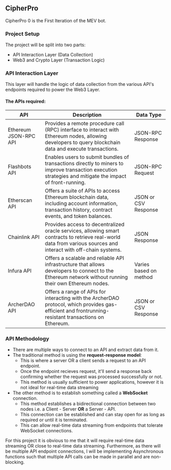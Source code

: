 ## CipherPro
CipherPro 0 is the First Iteration of the MEV bot.

### Project Setup
The project will be split into two parts:

- API Interaction Layer (Data Collection)
- Web3 and Crypto Layer (Transaction Logic)

### API Interaction Layer

This layer will handle the logic of data collection from the various API's endpoints required to power the Web3 Layer.

#### The APIs required:

| API                     | Description                                                                                                                                     | Data Type              |
|-------------------------|-------------------------------------------------------------------------------------------------------------------------------------------------|------------------------|
| Ethereum JSON-RPC API   | Provides a remote procedure call (RPC) interface to interact with Ethereum nodes, allowing developers to query blockchain data and execute transactions. | JSON-RPC Response      |
| Flashbots API           | Enables users to submit bundles of transactions directly to miners to improve transaction execution strategies and mitigate the impact of front-running. | JSON-RPC Request       |
| Etherscan API           | Offers a suite of APIs to access Ethereum blockchain data, including account information, transaction history, contract events, and token balances.    | JSON or CSV Response   |
| Chainlink API           | Provides access to decentralized oracle services, allowing smart contracts to retrieve real-world data from various sources and interact with off-chain systems. | JSON Response          |
| Infura API              | Offers a scalable and reliable API infrastructure that allows developers to connect to the Ethereum network without running their own Ethereum nodes.   | Varies based on method  |
| ArcherDAO API           | Offers a range of APIs for interacting with the ArcherDAO protocol, which provides gas-efficient and frontrunning-resistant transactions on Ethereum.     | JSON or CSV Response   |



### API Methodology

- There are multiple ways to connect to an API and extract data from it.
- The traditional method is using the **request-response model**:
  - This is where a server OR a client sends a request to an API endpoint.
  - Once the endpoint recieves request, it'll send a response back confirming whether the request was processed successfully or not.
  - This method is usually sufficient to power applications, however it is not ideal for real-time data streaming
- The other method is to establish something called a **WebSocket** connection.
  - This method establishes a bidirectional connection between two nodes i.e. a Client - Server **OR** a Server - API.
  - This connection can be established and can stay open for as long as required or until it is terminated.
  - This can allow real-time data streaming from endpoints that tolerate WebSocket connections.


For this project it is obvious to me that it will require real-time data streaming OR close to real-time data streaming.
Furthermore, as there will be multiple API endpoint connections, I will be implementing Asynchronous functions such that multiple API calls can be made in parallel and are non-blocking. 


